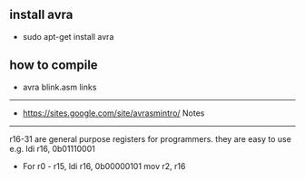 install avra
------------
- sudo apt-get install avra

how to compile
--------------
- avra blink.asm
links
------

- https://sites.google.com/site/avrasmintro/
Notes
-----
 r16-31 are general purpose registers for programmers. they are easy to use
 e.g.
 ldi r16, 0b01110001

 - For r0 - r15,
 ldi r16, 0b00000101
 mov r2, r16

